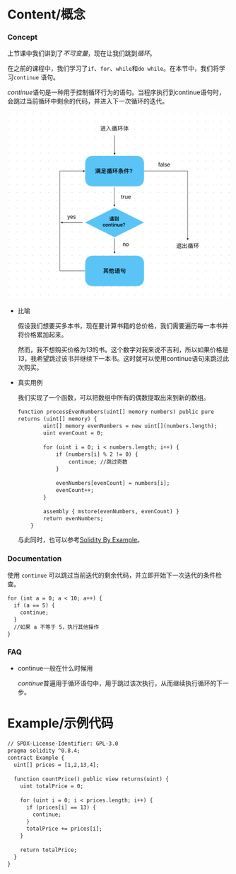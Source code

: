 # Content/概念

### Concept

上节课中我们讲到了*不可变量*，现在让我们跳到*循环*。

在之前的课程中，我们学习了`if`、`for`、`while`和`do while`。在本节中，我们将学习`continue` 语句。

*continue*语句是一种用于控制循环行为的语句。当程序执行到continue语句时，会跳过当前循环中剩余的代码，并进入下一次循环的迭代。

![D6F4A15D-5846-4D4B-A962-226D43D0F715.jpeg](./img/3-1.jpeg)

- 比喻
    
    假设我们想要买多本书，现在要计算书籍的总价格，我们需要遍历每一本书并将价格累加起来。
    
    然而，我不想购买价格为*13*的书。这个数字对我来说不吉利，所以如果价格是*13*，我希望跳过该书并继续下一本书。这时就可以使用continue语句来跳过此次购买。
    
- 真实用例
    
    我们实现了一个函数，可以把数组中所有的偶数提取出来到新的数组。
    
    ```solidity
    function processEvenNumbers(uint[] memory numbers) public pure returns (uint[] memory) {
            uint[] memory evenNumbers = new uint[](numbers.length);
            uint evenCount = 0;
    
            for (uint i = 0; i < numbers.length; i++) {
                if (numbers[i] % 2 != 0) {
                    continue; //跳过奇数
                }
    
                evenNumbers[evenCount] = numbers[i];
                evenCount++;
            }
    
            assembly { mstore(evenNumbers, evenCount) }
            return evenNumbers;
        }
    ```
    
    与此同时，也可以参考[Solidity By Example](https://solidity-by-example.org/loop/)。
    

### Documentation

使用 `continue` 可以跳过当前迭代的剩余代码，并立即开始下一次迭代的条件检查。

```solidity
for (int a = 0; a < 10; a++) {
  if (a == 5) {
    continue;
  }
  //如果 a 不等于 5，执行其他操作
}
```

### FAQ

- continue一般在什么时候用
    
    *continue*普遍用于循环语句中，用于跳过该次执行，从而继续执行循环的下一步。

# Example/示例代码

```solidity
// SPDX-License-Identifier: GPL-3.0
pragma solidity ^0.8.4;
contract Example {
  uint[] prices = [1,2,13,4];

  function countPrice() public view returns(uint) {
    uint totalPrice = 0;

    for (uint i = 0; i < prices.length; i++) {
      if (prices[i] == 13) {
        continue;
      }
      totalPrice += prices[i];
    }

    return totalPrice;
  }
}
```
